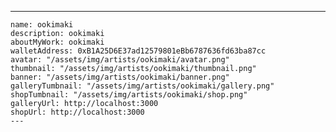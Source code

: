 ---
    name: ookimaki
    description: ookimaki
    aboutMyWork: ookimaki
    walletAddress: 0xB1A25D6E37ad12579801eBb6787636fd63ba87cc
    avatar: "/assets/img/artists/ookimaki/avatar.png"
    thumbnail: "/assets/img/artists/ookimaki/thumbnail.png"
    banner: "/assets/img/artists/ookimaki/banner.png"
    galleryTumbnail: "/assets/img/artists/ookimaki/gallery.png"
    shopTumbnail: "/assets/img/artists/ookimaki/shop.png"
    galleryUrl: http://localhost:3000
    shopUrl: http://localhost:3000
    ---
      